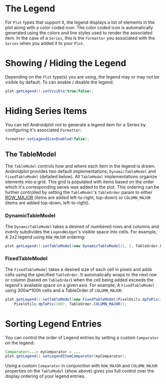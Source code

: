 # <a name="legend"></a> The Legend
For `Plot` types that support it, the legend displays a list of elements in the plot along with
a color coded icon.  The color coded icon is automatically generated using the colors and line styles
used to render the associated item.  In the case of a `Series`, this is the `Formatter` you associated
with the `Series` when you added it to your `Plot`.

# Showing / Hiding the Legend
Depending on the `Plot` type(s) you are using, the legend may or may not be visible by default.  To
can enable / disable the legend:

```java
plot.getLegend().setVisible(true|false);
```

# Hiding Series Items
You can tell Androidplot not to generate a legend item for a Series by configuring it's associated
`Formatter`:

```java
formatter.setLegendIconEnabled(false);
```

## The TableModel
The `TableModel` controls how and where each item in the legend is drawn.  Androidplot provides two
default implementations; `DynamicTableModel` and `FixedTableModel` (detailed below).  All `TableModel` implementations
organize elements into a grid.  This grid is populated with items based on the order which it's corresponding
series was added to the plot.  This ordering can be further controlled by setting the `TableModel`'s
`TableOrder` param to either [ROW_MAJOR](https://en.wikipedia.org/wiki/Row-major_order) (items are added left-to-right, top-down) 
or `COLUMN_MAJOR` (items are added top-down, left-to-right).

### DynamicTableModel
The `DynamicTableModel` takes a desired of numbered rows and columns and evenly subdivides the `LegendWidget`'s
visible space into cells.  For example, A 2x2 legend using `ROW_MAJOR` ordering:

```java
plot.getLegend().setTableModel(new DynamicTableModel(2, 2, TableOrder.ROW_MAJOR));
```

### FixedTableModel
The `FixedTableModel` takes a desired size of each cell in pixels and adds cells using the specified `TableOrder`.
It automatically wraps to the next row or column (based on `TableOrder`) when the cell being added
exceeds the legend's available space on a given axis.  For example, A `FixedTableModel` using 300w*100h cells and
a TableOrder of `COLUMN_MAJOR`:

```java
plot.getLegend().setTableModel(new FixedTableModel(PixelUtils.dpToPix(300), 
    PixelUtils.dpToPix(100), TableOrder.COLUMN_MAJOR));
```

# Sorting Legend Entries
You can control the order of Legend entries by setting a custom `Comparator` on the legend:

```java
Comparator<...> myComparator = ...
plot.getLegend().setLegendItemComparator(myComparator);
```

Using a custom `Comparator` in conjunction with `ROW_MAJOR` and `COLUMN_MAJOR` properties on the `TableModel`
(show above) gives you full control over the display ordering of your legend entries.